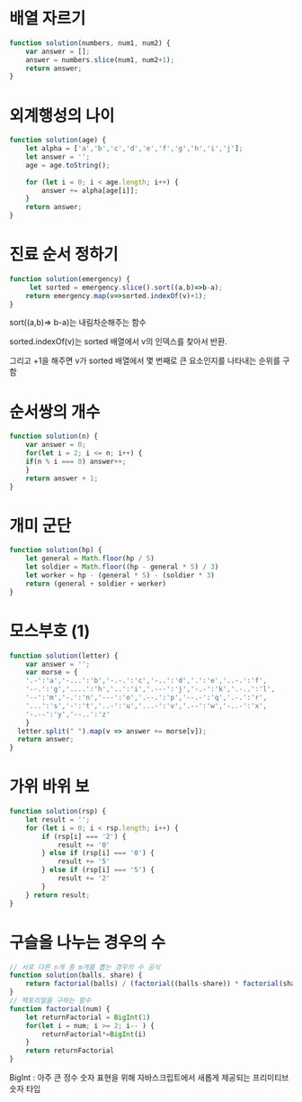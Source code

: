 # 배열 자르기
```js
function solution(numbers, num1, num2) {
    var answer = [];
    answer = numbers.slice(num1, num2+1);
    return answer;
}
```
# 외계행성의 나이
```js
function solution(age) {
    let alpha = ['a','b','c','d','e','f','g','h','i','j'];
    let answer = '';
    age = age.toString();
    
    for (let i = 0; i < age.length; i++) {
        answer += alpha[age[i]];
    }
    return answer;
}
```
# 진료 순서 정하기
```js
function solution(emergency) {
     let sorted = emergency.slice().sort((a,b)=>b-a);
    return emergency.map(v=>sorted.indexOf(v)+1);
}
```

sort((a,b)=> b-a)는 내림차순해주는 함수

sorted.indexOf(v)는 sorted 배열에서 v의 인덱스를 찾아서 반환. 




그리고 +1을 해주면 v가 sorted 배열에서 몇 번째로 큰 요소인지를 나타내는 순위를 구함

# 순서쌍의 개수
```js
function solution(n) {
    var answer = 0;
    for(let i = 2; i <= n; i++) {
    if(n % i === 0) answer++;
    }
    return answer + 1;
}
```
# 개미 군단
```js
function solution(hp) {
    let general = Math.floor(hp / 5) 
    let soldier = Math.floor((hp - general * 5) / 3) 
    let worker = hp - (general * 5) - (soldier * 3)
    return (general + soldier + worker)
}
```
# 모스부호 (1)
```js
function solution(letter) {
    var answer = '';
    var morse = { 
    '.-':'a','-...':'b','-.-.':'c','-..':'d','.':'e','..-.':'f',
    '--.':'g','....':'h','..':'i','.---':'j','-.-':'k','.-..':'l',
    '--':'m','-.':'n','---':'o','.--.':'p','--.-':'q','.-.':'r',
    '...':'s','-':'t','..-':'u','...-':'v','.--':'w','-..-':'x',
    '-.--':'y','--..':'z'
    }
  letter.split(" ").map(v => answer += morse[v]);
  return answer;
}
```
# 가위 바위 보
```js
function solution(rsp) {
    let result = '';
    for (let i = 0; i < rsp.length; i++) {
        if (rsp[i] === '2') {
            result += '0' 
        } else if (rsp[i] === '0') {
            result += '5'
        } else if (rsp[i] === '5') {
            result += '2'
        }
    } return result;
}
```

# 구슬을 나누는 경우의 수
```js
// 서로 다른 n개 중 m개를 뽑는 경우의 수 공식
function solution(balls, share) {
    return factorial(balls) / (factorial((balls-share)) * factorial(share))
}
// 팩토리얼을 구하는 함수
function factorial(num) {
    let returnFactorial = BigInt(1)
    for(let i = num; i >= 2; i-- ) {
        returnFactorial*=BigInt(i)
    }
    return returnFactorial
}
```
BigInt : 아주 큰 정수 숫자 표현을 위해 자바스크립트에서 새롭게 제공되는 프리미티브 숫자 타입
